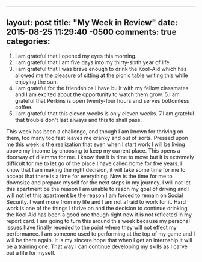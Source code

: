 ---
layout: post
title: "My Week in Review"
date: 2015-08-25 11:29:40 -0500
comments: true
categories: 
---------

1. I am grateful that I opened my eyes this morning.
2. I am grateful that I am five days into my thirty-sixth year of life.
3. I am grateful that I was brave enough to drink the Kool-Aid which has allowed me the pleasure of sitting at the picnic table writing this while enjoying the sun.
4. I am grateful for the friendships I have built with my fellow classmates and I am excited about the opportunity to watch them grow.
5.I am grateful that Perkins is open twenty-four hours and serves bottomless coffee.
6. I am grateful that this eleven weeks is only eleven weeks.
7.I am grateful that trouble don't last always and this to shall pass.

This week has been a challenge, and though I am known for thriving on them, too many too fast leaves me cranky and out of sorts. Pressed upon me this week is the realization that even when I start work I will be living above my income by choosing to keep my current place. This opens a doorway of dilemma for me. I know that it is time to move but it is extremely difficult for me to let go of the place I have called home for five years. I know that I am making the right decision, it will take some time for me to accept that there is a time for everything. Now is the time for me to downsize and prepare myself for the next steps in my journey. I will not let this apartment be the reason I am unable to reach my goal of driving and I will not let this apartment be the reason I am forced to remain on Social Security. I want more from my life and I am not afraid to work for it. Hard work is one of the things I thrive on and the decision to continue drinking the Kool Aid has been a good one though right now it is not reflected in my report card. I am going to turn this around this week because my personal issues have finally receded to the point where they will not effect my performance. I am someone used to performing at the top of my game and I will be there again. It is my sincere hope that when I get an internship it will be a training one. That way I can continue developing my skills as I carve out a life for myself.